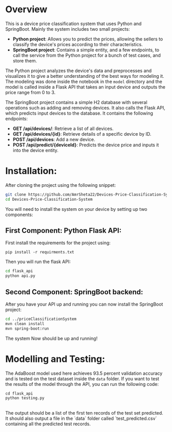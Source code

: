 # Overview
This is a device price classification system that uses Python and SpringBoot. Mainly the system includes two small projects:
- **Python project**: Allows you to predict the prices, allowing the sellers to classify the device's prices according to their characteristics.
- **SpringBoot project**: Contains a simple entity, and a few endpoints, to call the service from the Python project for a bunch of test cases, and store them.

The Python project analyzes the device's data and preprocesses and visualizes it to give a better understanding of the best ways for modeling it. The modeling was done inside the notebook in the `model` directory and the model is called inside a Flask API that takes an input device and outputs the price range from 0 to 3.

The SpringBoot project contains a simple H2 database with several operations such as adding and removing devices. It also calls the Flask API, which predicts input devices to the database. It contains the following endpoints:
- **GET /api/devices/**: Retrieve a list of all devices.
- **GET /api/devices/{id}**: Retrieve details of a specific device by ID.
- **POST /api/devices**: Add a new device.
- **POST /api/predict/{deviceId}**: Predicts the device price and inputs it into the device entity.

# Installation:
After cloning the project using the following snippet:

```sh
git clone https://github.com/AmrSheta22/Devices-Price-Classification-System.git
cd Devices-Price-Classification-System
```
You will need to install the system on your device by setting up two components:
<br/>
## First Component: Python Flask API:
First install the requirements for the project using: 
<br/>
```
pip install -r requirments.txt
```
Then you will run the flask API: 
```sh
cd flask_api
python api.py
```
## Second Component: SpringBoot backend:
After you have your API up and running you can now install the SpringBoot project:
<br/>
```sh
cd ../priceClassificationSystem
mvn clean install
mvn spring-boot:run
```
The system Now should be up and running!
<br/>
# Modelling and Testing:
The AdaBoost model used here achieves 93.5 percent validation accuracy and is tested on the test dataset inside the `data` folder. If you want to test the results of the model through the API, you can run the following code:
<br/>
```
cd flask_api
python testing.py
```
<br/>
The output should be a list of the first ten records of the test set predicted. It should also output a file in the `data` folder called `test_predicted.csv` containing all the predicted test records.




